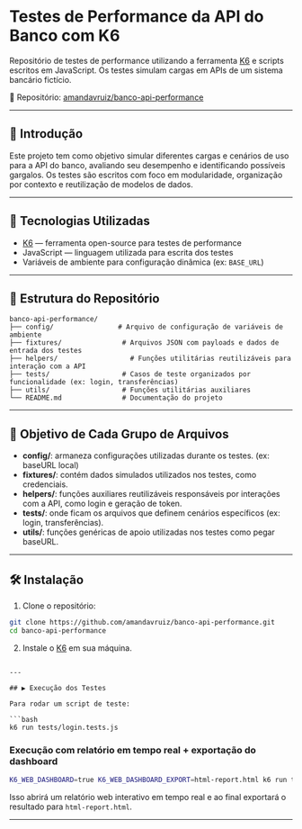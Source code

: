 
# Testes de Performance da API do Banco com K6

Repositório de testes de performance utilizando a ferramenta [K6](https://k6.io/) e scripts escritos em JavaScript. Os testes simulam cargas em APIs de um sistema bancário fictício.

🔗 Repositório: [amandavruiz/banco-api-performance](https://github.com/amandavruiz/banco-api-performance)

---

## 📌 Introdução

Este projeto tem como objetivo simular diferentes cargas e cenários de uso para a API do banco, avaliando seu desempenho e identificando possíveis gargalos. Os testes são escritos com foco em modularidade, organização por contexto e reutilização de modelos de dados.

---

## 🚀 Tecnologias Utilizadas

- [K6](https://k6.io/) — ferramenta open-source para testes de performance
- JavaScript — linguagem utilizada para escrita dos testes
- Variáveis de ambiente para configuração dinâmica (ex: `BASE_URL`)

---

## 📁 Estrutura do Repositório

```
banco-api-performance/
├── config/                # Arquivo de configuração de variáveis de ambiente
├── fixtures/               # Arquivos JSON com payloads e dados de entrada dos testes
├── helpers/                  # Funções utilitárias reutilizáveis para interação com a API
├── tests/                  # Casos de teste organizados por funcionalidade (ex: login, transferências)
├── utils/                  # Funções utilitárias auxiliares
└── README.md               # Documentação do projeto
```

---

## 🧭 Objetivo de Cada Grupo de Arquivos

- **config/**: armaneza configurações utilizadas durante os testes. (ex: baseURL local)
- **fixtures/**: contém dados simulados utilizados nos testes, como credenciais.
- **helpers/**: funções auxiliares reutilizáveis responsáveis por interações com a API, como login e geração de token.
- **tests/**: onde ficam os arquivos que definem cenários específicos (ex: login, transferências).
- **utils/**: funções genéricas de apoio utilizadas nos testes como pegar baseURL.

---

## 🛠️ Instalação

1. Clone o repositório:
```bash
git clone https://github.com/amandavruiz/banco-api-performance.git
cd banco-api-performance
```

2. Instale o [K6](https://k6.io/docs/getting-started/installation/) em sua máquina.
```

---

## ▶️ Execução dos Testes

Para rodar um script de teste:

```bash
k6 run tests/login.tests.js
```

### Execução com relatório em tempo real + exportação do dashboard

```bash
K6_WEB_DASHBOARD=true K6_WEB_DASHBOARD_EXPORT=html-report.html k6 run tests/login.tests.js
```

Isso abrirá um relatório web interativo em tempo real e ao final exportará o resultado para `html-report.html`.

---